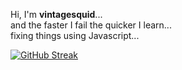 Hi, I'm **vintagesquid**...
<br/>
and the faster I fail the quicker I learn...
<br/>
fixing things using Javascript...

[![GitHub Streak](https://streak-stats.demolab.com/?user=c-h-o-n&theme=holi-theme&hide_border=true&mode=weekly)](https://git.io/streak-stats)
